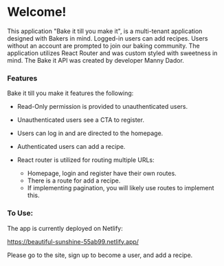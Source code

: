 
# Welcome!

This application "Bake it till you make it", is a multi-tenant application designed with Bakers in mind. Logged-in users can add recipes. Users without an account are prompted to join our baking community.  The application utilizes React Router and was custom styled with sweetness in mind. The Bake it API was created by developer Manny Dador.

### Features

Bake it till you make it features the following:

* Read-Only permission is provided to unauthenticated users.
* Unauthenticated users see a CTA to register.
* Users can log in and are directed to the homepage.
* Authenticated users can add a recipe.



* React router is utilized for routing multiple URLs:
  * Homepage, login and register have their own routes.
  * There is a route for add a recipe.
  * If implementing pagination, you will likely use routes to implement this.


### To Use:
The app is currently deployed on Netlify: 

https://beautiful-sunshine-55ab99.netlify.app/

Please go to the site, sign up to become a user, and add a recipe.
